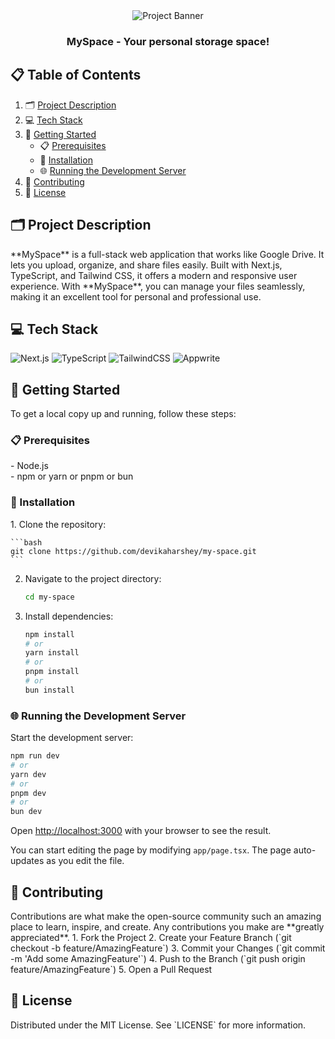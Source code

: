<div align="center">
  <img src="https://github.com/user-attachments/assets/476f94bf-99aa-44b1-8e2e-6d8379402472" alt="Project Banner">
  <h3 align="center">MySpace - Your personal storage space!</h3>
</div>

## 📋 Table of Contents

1. 🗂️ [Project Description](#project-description)
2. 💻 [Tech Stack](#tech-stack)
3. 🚀 [Getting Started](#getting-started)
   - 📋 [Prerequisites](#prerequisites)
   - 💾 [Installation](#installation)
   - 🌐 [Running the Development Server](#running-the-development-server)
4. 🤝 [Contributing](#contributing)
5. 📄 [License](#license)

## 🗂️ Project Description

<div id="project-description">
  **MySpace** is a full-stack web application that works like Google Drive. It lets you upload, organize, and share files easily. Built with Next.js, TypeScript, and Tailwind CSS, it offers a modern and responsive user experience. With **MySpace**, you can manage your files seamlessly, making it an excellent tool for personal and professional use.
</div>

## 💻 Tech Stack

<div id="tech-stack">
  <img src="https://img.shields.io/badge/Next_.js-black?style=for-the-badge&logo=next.js" alt="Next.js">
  <img src="https://img.shields.io/badge/TypeScript-blue?style=for-the-badge&logo=typescript&logoColor=white" alt="TypeScript">
  <img src="https://img.shields.io/badge/Tailwind_CSS-lightblue?style=for-the-badge&logo=tailwindcss" alt="TailwindCSS">
  <img src="https://img.shields.io/badge/Appwrite-FD366E?style=for-the-badge&logo=appwrite&logoColor=white" alt="Appwrite" />
</div>

## 🚀 Getting Started

<div id="getting-started">To get a local copy up and running, follow these steps:</div>

### 📋 Prerequisites

<div id="prerequisites">
  - Node.js <br/>
  - npm or yarn or pnpm or bun
</div>

### 💾 Installation

<div id="installation">
  1. Clone the repository:
  
    ```bash
    git clone https://github.com/devikaharshey/my-space.git
    ```

2. Navigate to the project directory:

    ```bash
    cd my-space
    ```

3. Install dependencies:
   
    ```bash
    npm install
    # or
    yarn install
    # or
    pnpm install
    # or
    bun install
    ```

</div>

### 🌐 Running the Development Server

<div id="running-the-development-server">
Start the development server:
  
```bash
npm run dev
# or
yarn dev
# or
pnpm dev
# or
bun dev
```

Open [http://localhost:3000](http://localhost:3000) with your browser to see the result.

You can start editing the page by modifying `app/page.tsx`. The page auto-updates as you edit the file.
</div>

## 🤝 Contributing

<div id="contributing">
  Contributions are what make the open-source community such an amazing place to learn, inspire, and create. Any contributions you make are **greatly appreciated**.
  1. Fork the Project
  2. Create your Feature Branch (`git checkout -b feature/AmazingFeature`)
  3. Commit your Changes (`git commit -m 'Add some AmazingFeature'`)
  4. Push to the Branch (`git push origin feature/AmazingFeature`)
  5. Open a Pull Request
</div>

## 📄 License

<div id="license">
  Distributed under the MIT License. See `LICENSE` for more information.
</div>
